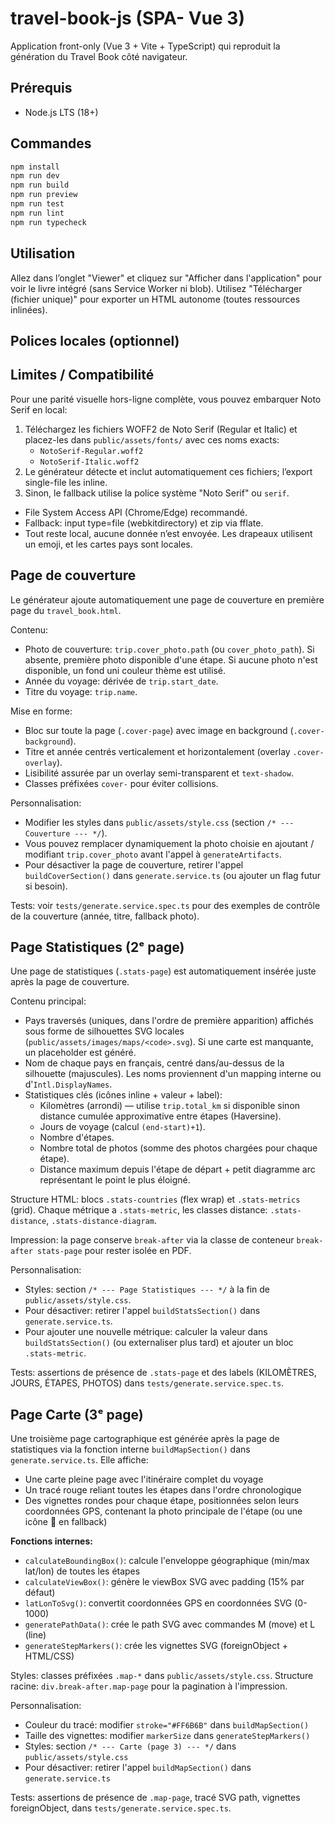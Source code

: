 # travel-book-js (SPA- Vue 3)

Application front-only (Vue 3 + Vite + TypeScript) qui reproduit la génération du Travel Book côté navigateur.

## Prérequis

- Node.js LTS (18+)

## Commandes

```bash
npm install
npm run dev
npm run build
npm run preview
npm run test
npm run lint
npm run typecheck
```

## Utilisation

 Allez dans l’onglet "Viewer" et cliquez sur "Afficher dans l'application" pour voir le livre intégré (sans Service Worker ni blob).
 Utilisez "Télécharger (fichier unique)" pour exporter un HTML autonome (toutes ressources inlinées).

## Polices locales (optionnel)
## Limites / Compatibilité
Pour une parité visuelle hors-ligne complète, vous pouvez embarquer Noto Serif en local:

1. Téléchargez les fichiers WOFF2 de Noto Serif (Regular et Italic) et placez-les dans `public/assets/fonts/` avec ces noms exacts:
	- `NotoSerif-Regular.woff2`
	- `NotoSerif-Italic.woff2`
2. Le générateur détecte et inclut automatiquement ces fichiers; l’export single-file les inline.
3. Sinon, le fallback utilise la police système "Noto Serif" ou `serif`.
- File System Access API (Chrome/Edge) recommandé.
- Fallback: input type=file (webkitdirectory) et zip via fflate.
- Tout reste local, aucune donnée n’est envoyée. Les drapeaux utilisent un emoji, et les cartes pays sont locales.

## Page de couverture

Le générateur ajoute automatiquement une page de couverture en première page du `travel_book.html`.

Contenu:

- Photo de couverture: `trip.cover_photo.path` (ou `cover_photo_path`). Si absente, première photo disponible d'une étape. Si aucune photo n'est disponible, un fond uni couleur thème est utilisé.
- Année du voyage: dérivée de `trip.start_date`.
- Titre du voyage: `trip.name`.

Mise en forme:

- Bloc sur toute la page (`.cover-page`) avec image en background (`.cover-background`).
- Titre et année centrés verticalement et horizontalement (overlay `.cover-overlay`).
- Lisibilité assurée par un overlay semi-transparent et `text-shadow`.
- Classes préfixées `cover-` pour éviter collisions.

Personnalisation:

- Modifier les styles dans `public/assets/style.css` (section `/* --- Couverture --- */`).
- Vous pouvez remplacer dynamiquement la photo choisie en ajoutant / modifiant `trip.cover_photo` avant l'appel à `generateArtifacts`.
- Pour désactiver la page de couverture, retirer l'appel `buildCoverSection()` dans `generate.service.ts` (ou ajouter un flag futur si besoin).

Tests: voir `tests/generate.service.spec.ts` pour des exemples de contrôle de la couverture (année, titre, fallback photo).

## Page Statistiques (2ᵉ page)

Une page de statistiques (`.stats-page`) est automatiquement insérée juste après la page de couverture.

Contenu principal:

- Pays traversés (uniques, dans l'ordre de première apparition) affichés sous forme de silhouettes SVG locales (`public/assets/images/maps/<code>.svg`). Si une carte est manquante, un placeholder est généré.
- Nom de chaque pays en français, centré dans/au-dessus de la silhouette (majuscules). Les noms proviennent d'un mapping interne ou d'`Intl.DisplayNames`.
- Statistiques clés (icônes inline + valeur + label):
	- Kilomètres (arrondi) — utilise `trip.total_km` si disponible sinon distance cumulée approximative entre étapes (Haversine).
	- Jours de voyage (calcul `(end-start)+1`).
	- Nombre d'étapes.
	- Nombre total de photos (somme des photos chargées pour chaque étape).
	- Distance maximum depuis l'étape de départ + petit diagramme arc représentant le point le plus éloigné.

Structure HTML: blocs `.stats-countries` (flex wrap) et `.stats-metrics` (grid). Chaque métrique a `.stats-metric`, les classes distance: `.stats-distance`, `.stats-distance-diagram`.


Impression: la page conserve `break-after` via la classe de conteneur `break-after stats-page` pour rester isolée en PDF.

Personnalisation:

- Styles: section `/* --- Page Statistiques --- */` à la fin de `public/assets/style.css`.
- Pour désactiver: retirer l'appel `buildStatsSection()` dans `generate.service.ts`.
- Pour ajouter une nouvelle métrique: calculer la valeur dans `buildStatsSection()` (ou externaliser plus tard) et ajouter un bloc `.stats-metric`.

Tests: assertions de présence de `.stats-page` et des labels (KILOMÈTRES, JOURS, ÉTAPES, PHOTOS) dans `tests/generate.service.spec.ts`.

## Page Carte (3ᵉ page)

Une troisième page cartographique est générée après la page de statistiques via la fonction interne `buildMapSection()` dans `generate.service.ts`. Elle affiche:

- Une carte pleine page avec l'itinéraire complet du voyage
- Un tracé rouge reliant toutes les étapes dans l'ordre chronologique
- Des vignettes rondes pour chaque étape, positionnées selon leurs coordonnées GPS, contenant la photo principale de l'étape (ou une icône 📍 en fallback)

**Fonctions internes:**
- `calculateBoundingBox()`: calcule l'enveloppe géographique (min/max lat/lon) de toutes les étapes
- `calculateViewBox()`: génère le viewBox SVG avec padding (15% par défaut)
- `latLonToSvg()`: convertit coordonnées GPS en coordonnées SVG (0-1000)
- `generatePathData()`: crée le path SVG avec commandes M (move) et L (line)
- `generateStepMarkers()`: crée les vignettes SVG (foreignObject + HTML/CSS)

Styles: classes préfixées `.map-*` dans `public/assets/style.css`. Structure racine: `div.break-after.map-page` pour la pagination à l'impression.

Personnalisation:

- Couleur du tracé: modifier `stroke="#FF6B6B"` dans `buildMapSection()`
- Taille des vignettes: modifier `markerSize` dans `generateStepMarkers()`
- Styles: section `/* --- Carte (page 3) --- */` dans `public/assets/style.css`
- Pour désactiver: retirer l'appel `buildMapSection()` dans `generate.service.ts`

Tests: assertions de présence de `.map-page`, tracé SVG path, vignettes foreignObject, dans `tests/generate.service.spec.ts`.

